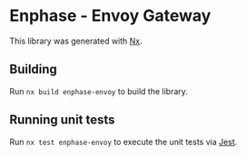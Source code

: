 # Enphase - Envoy Gateway

This library was generated with [Nx](https://nx.dev).

## Building

Run `nx build enphase-envoy` to build the library.

## Running unit tests

Run `nx test enphase-envoy` to execute the unit tests via [Jest](https://jestjs.io).
